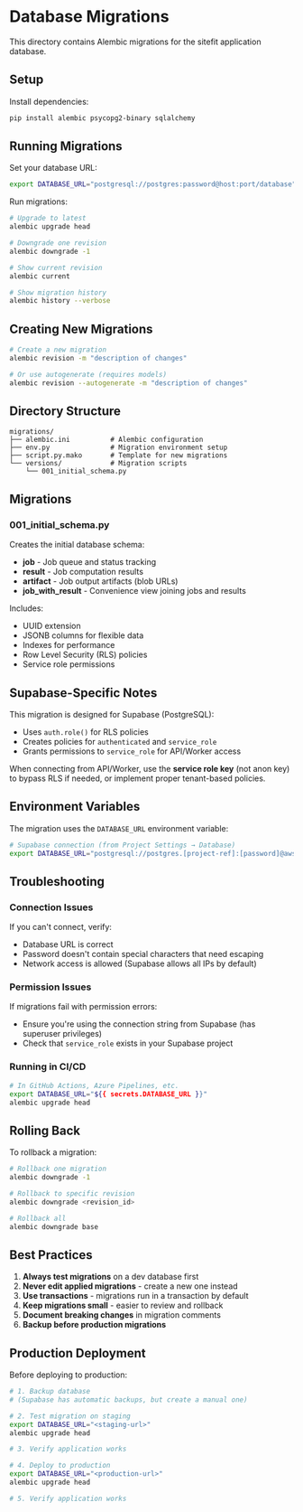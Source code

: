 # Database Migrations

This directory contains Alembic migrations for the sitefit application database.

## Setup

Install dependencies:

```bash
pip install alembic psycopg2-binary sqlalchemy
```

## Running Migrations

Set your database URL:

```bash
export DATABASE_URL="postgresql://postgres:password@host:port/database"
```

Run migrations:

```bash
# Upgrade to latest
alembic upgrade head

# Downgrade one revision
alembic downgrade -1

# Show current revision
alembic current

# Show migration history
alembic history --verbose
```

## Creating New Migrations

```bash
# Create a new migration
alembic revision -m "description of changes"

# Or use autogenerate (requires models)
alembic revision --autogenerate -m "description of changes"
```

## Directory Structure

```
migrations/
├── alembic.ini          # Alembic configuration
├── env.py               # Migration environment setup
├── script.py.mako       # Template for new migrations
└── versions/            # Migration scripts
    └── 001_initial_schema.py
```

## Migrations

### 001_initial_schema.py

Creates the initial database schema:

- **job** - Job queue and status tracking
- **result** - Job computation results  
- **artifact** - Job output artifacts (blob URLs)
- **job_with_result** - Convenience view joining jobs and results

Includes:
- UUID extension
- JSONB columns for flexible data
- Indexes for performance
- Row Level Security (RLS) policies
- Service role permissions

## Supabase-Specific Notes

This migration is designed for Supabase (PostgreSQL):

- Uses `auth.role()` for RLS policies
- Creates policies for `authenticated` and `service_role`
- Grants permissions to `service_role` for API/Worker access

When connecting from API/Worker, use the **service role key** (not anon key) to bypass RLS if needed, or implement proper tenant-based policies.

## Environment Variables

The migration uses the `DATABASE_URL` environment variable:

```bash
# Supabase connection (from Project Settings → Database)
export DATABASE_URL="postgresql://postgres.[project-ref]:[password]@aws-0-[region].pooler.supabase.com:6543/postgres"
```

## Troubleshooting

### Connection Issues

If you can't connect, verify:
- Database URL is correct
- Password doesn't contain special characters that need escaping
- Network access is allowed (Supabase allows all IPs by default)

### Permission Issues

If migrations fail with permission errors:
- Ensure you're using the connection string from Supabase (has superuser privileges)
- Check that `service_role` exists in your Supabase project

### Running in CI/CD

```bash
# In GitHub Actions, Azure Pipelines, etc.
export DATABASE_URL="${{ secrets.DATABASE_URL }}"
alembic upgrade head
```

## Rolling Back

To rollback a migration:

```bash
# Rollback one migration
alembic downgrade -1

# Rollback to specific revision
alembic downgrade <revision_id>

# Rollback all
alembic downgrade base
```

## Best Practices

1. **Always test migrations** on a dev database first
2. **Never edit applied migrations** - create a new one instead
3. **Use transactions** - migrations run in a transaction by default
4. **Keep migrations small** - easier to review and rollback
5. **Document breaking changes** in migration comments
6. **Backup before production migrations**

## Production Deployment

Before deploying to production:

```bash
# 1. Backup database
# (Supabase has automatic backups, but create a manual one)

# 2. Test migration on staging
export DATABASE_URL="<staging-url>"
alembic upgrade head

# 3. Verify application works

# 4. Deploy to production
export DATABASE_URL="<production-url>"
alembic upgrade head

# 5. Verify application works
```
